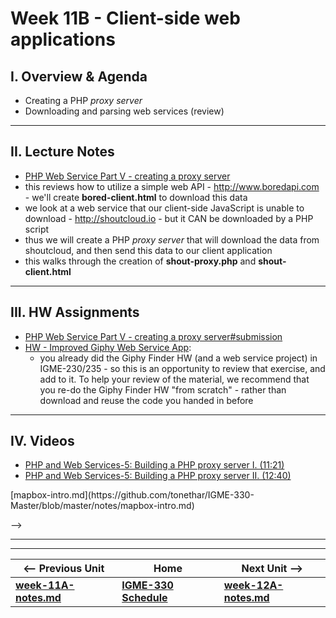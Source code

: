 # Week 11B - Client-side web applications

## I. Overview & Agenda
 - Creating a PHP *proxy server*
 - Downloading and parsing web services (review)

<hr>

## II. Lecture Notes
 - [PHP Web Service Part V - creating a proxy server](https://github.com/tonethar/IGME-330-Master/blob/master/notes/HW-php-web-service-5.md)
  - this reviews how to utilize a simple web API - http://www.boredapi.com - we'll create **bored-client.html** to download this data
  - we look at a web service that our client-side JavaScript is unable to download - http://shoutcloud.io - but it CAN be downloaded by a PHP script
  - thus we will create a PHP *proxy server* that will download the data from shoutcloud, and then send this data to our client application
  - this walks through the creation of **shout-proxy.php** and **shout-client.html**

<hr>

## III. HW Assignments

 - [PHP Web Service Part V - creating a proxy server#submission](https://github.com/tonethar/IGME-330-Master/blob/master/notes/HW-php-web-service-5.md#submission)
 - [HW - Improved Giphy Web Service App](https://github.com/tonethar/IGME-330-Master/blob/master/notes/HW-improved-gif-finder.md):
   - you already did the Giphy Finder HW (and a web service project) in IGME-230/235 - so this is an opportunity to review that exercise, and add to it. To help your review of the material, we recommend that you re-do the Giphy Finder HW "from scratch" - rather than download and reuse the code you handed in before

<hr>

## IV. Videos

- [PHP and Web Services-5: Building a PHP proxy server I. (11:21)](https://video.rit.edu/Watch/php-proxy-server-1)
- [PHP and Web Services-5: Building a PHP proxy server II. (12:40)](https://video.rit.edu/Watch/php-proxy-server-2)


<!--
# Week 11B - More About Web Services
-->

<!--
## I. Topics
- Creating a web service using PHP:
  - PHP Basics (from IGME-230) - [PHP Intro - About this PHP Tutorial Series](https://github.com/tonethar/IGME-230-Master/blob/master/notes/php-0.md)
  - Let's make our own JSON web service - [demo-php-web-service-json.md](https://github.com/tonethar/IGME-330-Master/blob/master/notes/demo-php-web-service-json.md)
    - we will learn how to download this data both by utilizing a JS console app with Node.js, and also with JS running in the browser
    - we will look at 2 techniques for getting around CORS restrictions:
      - setting the `Access-Control-Allow-Origin` HTTP response header
      - utilizing a *Proxy Server*
  - Let's make our own XML web service - [demo-php-web-service-xml.md](https://github.com/tonethar/IGME-330-Master/blob/master/notes/demo-php-web-service-xml.md)
  - ***Understanding JSON and cross-origin issues will really help you on project 2!***
-->

<!--
- The Google Maps API:
  - [HW-maps-1.md](https://github.com/tonethar/IGME-330-Master/blob/master/notes/HW-maps-1.md) - see mycourses dropbox for due date
  - The data files you will need are here - [map_data.zip](_files/map_data.zip)
  - https://www.impactmedia.co.uk/google-are-now-charging-for-using-google-maps/
  - Don't want to deal with Google Maps? Use the free Mapbox API on your HW instead - https://www.mapbox.com
  - Here's a little Mapbox demo we put together --> [mapbox-intro.md](https://github.com/tonethar/IGME-330-Master/blob/master/notes/mapbox-intro.md)
-->

<hr><hr>

| <-- Previous Unit | Home | Next Unit -->
| --- | --- | --- 
| [**week-11A-notes.md**](week-11A-notes.md)     |  [**IGME-330 Schedule**](../schedule.md) | [**week-12A-notes.md**](week-12A-notes.md)
